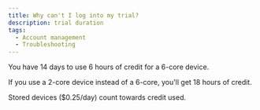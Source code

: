 ```yaml
---
title: Why can't I log into my trial?
description: trial duration
tags:
  - Account management
  - Troubleshooting
---
```


You have 14 days to use 6 hours of credit for a 6-core device.

If you use a 2-core device instead of a 6-core, you'll get 18 hours of credit.

Stored devices ($0.25/day) count towards credit used.
